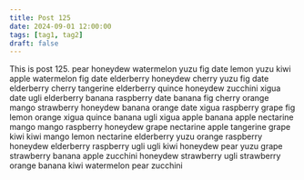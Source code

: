 ```yaml
---
title: Post 125
date: 2024-09-01 12:00:00
tags: [tag1, tag2]
draft: false
---
```

This is post 125.
pear
honeydew
watermelon
yuzu
fig
date
lemon
yuzu
kiwi
apple
watermelon
fig
date
elderberry
honeydew
cherry
yuzu
fig
date
elderberry
cherry
tangerine
elderberry
quince
honeydew
zucchini
xigua
date
ugli
elderberry
banana
raspberry
date
banana
fig
cherry
orange
mango
strawberry
honeydew
banana
orange
date
xigua
raspberry
grape
fig
lemon
orange
xigua
quince
banana
ugli
xigua
apple
banana
apple
nectarine
mango
mango
raspberry
honeydew
grape
nectarine
apple
tangerine
grape
kiwi
kiwi
mango
lemon
nectarine
elderberry
yuzu
orange
raspberry
honeydew
elderberry
raspberry
ugli
ugli
kiwi
honeydew
pear
yuzu
grape
strawberry
banana
apple
zucchini
honeydew
strawberry
ugli
strawberry
orange
banana
kiwi
watermelon
pear
zucchini
